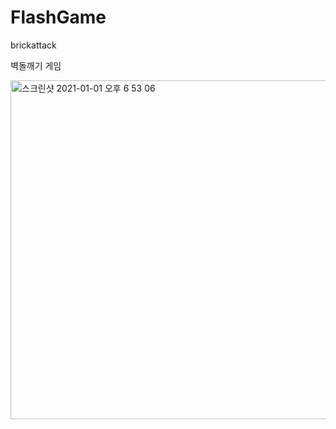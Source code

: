 # FlashGame
brickattack

벽돌깨기 게임 

<img width="542" alt="스크린샷 2021-01-01 오후 6 53 06" src="https://user-images.githubusercontent.com/75825734/103436795-e22c6b80-4c62-11eb-8d00-1146eaba29f8.png">
